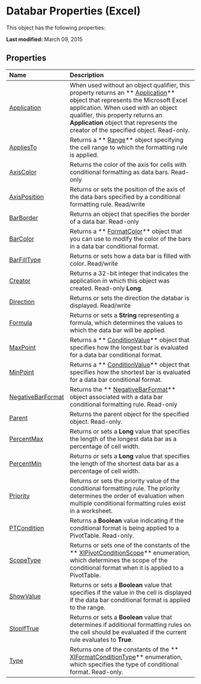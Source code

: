 
# Databar Properties (Excel)
This object has the following properties:

 **Last modified:** March 09, 2015


## Properties



|**Name**|**Description**|
|:-----|:-----|
| [Application](903716c7-d550-f1e3-6fee-a503215923a2.md)|When used without an object qualifier, this property returns an  ** [Application](19b73597-5cf9-4f56-8227-b5211f657f6f.md)** object that represents the Microsoft Excel application. When used with an object qualifier, this property returns an **Application** object that represents the creator of the specified object. Read-only.|
| [AppliesTo](e5538b96-5d7c-a345-587c-6c983921d0e7.md)|Returns a  ** [Range](b8207778-0dcc-4570-1234-f130532cc8cd.md)** object specifying the cell range to which the formatting rule is applied.|
| [AxisColor](0c7dd109-001e-b5b7-69c8-c7a1e665e6ac.md)|Returns the color of the axis for cells with conditional formatting as data bars. Read-only|
| [AxisPosition](0e239fd1-8bdf-2355-10ae-b7766b9befaf.md)|Returns or sets the position of the axis of the data bars specified by a conditional formatting rule. Read/write|
| [BarBorder](d573e56e-cd02-c67e-ace8-8e8bdf2efd00.md)|Returns an object that specifies the border of a data bar. Read-only|
| [BarColor](68c823f7-93ca-a64a-43ea-bc5bcffa7bb4.md)|Returns a  ** [FormatColor](b7818b27-8790-ef52-c24e-8edbdcf979f2.md)** object that you can use to modify the color of the bars in a data bar conditional format.|
| [BarFillType](c83fc8d3-63aa-4989-8099-74bcad7d6fce.md)|Returns or sets how a data bar is filled with color. Read/write|
| [Creator](68f1b65d-7bc3-89ba-e314-3103fa40ad44.md)|Returns a 32-bit integer that indicates the application in which this object was created. Read-only  **Long**.|
| [Direction](5bd71bea-0d29-42fc-130f-c64c1b9f06d9.md)|Returns or sets the direction the databar is displayed. Read/write|
| [Formula](3ede7311-fef4-eb8f-5776-25e492980593.md)|Returns or sets a  **String** representing a formula, which determines the values to which the data bar will be applied.|
| [MaxPoint](d4b149f8-c245-40fa-bb89-a32d07354679.md)|Returns a  ** [ConditionValue](a39335db-4e0a-66aa-393b-3aa7e5268c00.md)** object that specifies how the longest bar is evaluated for a data bar conditional format.|
| [MinPoint](d9a0a554-50e8-24a1-e10b-c4ee4cdbc159.md)|Returns a  ** [ConditionValue](a39335db-4e0a-66aa-393b-3aa7e5268c00.md)** object that specifies how the shortest bar is evaluated for a data bar conditional format.|
| [NegativeBarFormat](d1783746-f4e7-ac71-8567-ea496e5adf65.md)|Returns the  ** [NegativeBarFormat](25daa644-29af-a7c1-1d11-be9c72cfff7a.md)** object associated with a data bar conditional formatting rule. Read-only|
| [Parent](9055825f-bdf1-98c4-87d7-c6a0aa19d029.md)|Returns the parent object for the specified object. Read-only.|
| [PercentMax](d06a5ce2-a298-7974-f9bc-f8fb3fd7ccf0.md)|Returns or sets a  **Long** value that specifies the length of the longest data bar as a percentage of cell width.|
| [PercentMin](bd8670f9-ae0b-3a1c-5b14-84cc00638b6e.md)|Returns or sets a  **Long** value that specifies the length of the shortest data bar as a percentage of cell width.|
| [Priority](5d7340f6-675f-5c5a-785f-2bb97dcc9ab0.md)|Returns or sets the priority value of the conditional formatting rule. The priority determines the order of evaluation when multiple conditional formatting rules exist in a worksheet.|
| [PTCondition](313c3c44-3ca5-dbc1-fcde-3c2c0c3e2c0e.md)|Returns a  **Boolean** value indicating if the conditional format is being applied to a PivotTable. Read-only.|
| [ScopeType](48beed57-26f0-3846-65f0-3d8edd44a8a2.md)|Returns or sets one of the constants of the  ** [XlPivotConditionScope](4a2800cc-624b-18df-2d2a-cbb604a83042.md)** enumeration, which determines the scope of the conditional format when it is applied to a PivotTable.|
| [ShowValue](d8a366b9-78c3-cdfa-27f5-f27082832828.md)|Returns or sets a  **Boolean** value that specifies if the value in the cell is displayed if the data bar conditional format is applied to the range.|
| [StopIfTrue](a484451c-903e-c3ef-fa68-29f6b9718990.md)|Returns or sets a  **Boolean** value that determines if additional formatting rules on the cell should be evaluated if the current rule evaluates to **True**.|
| [Type](f6e36b9f-3c34-9f23-2fe1-00788ed69d93.md)|Returns one of the constants of the  ** [XlFormatConditionType](ae97c695-f56a-c9ee-91b0-dac413c93428.md)** enumeration, which specifies the type of conditional format. Read-only.|

